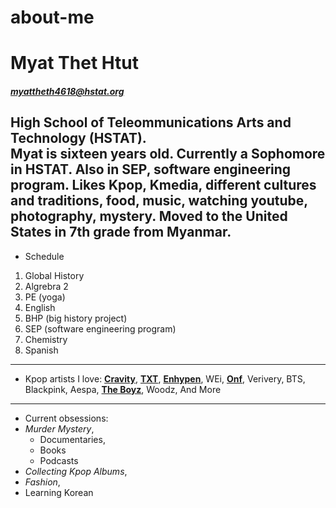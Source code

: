# about-me

# Myat Thet Htut

##### myattheth4618@hstat.org

High School of Teleommunications Arts and Technology (HSTAT).  
Myat is sixteen years old. Currently a Sophomore in HSTAT. Also in SEP, software engineering program. Likes Kpop, Kmedia, different cultures and traditions, food, music, watching youtube, photography, mystery. Moved to the United States in 7th grade from Myanmar. 
---
* Schedule
1. Global History
2. Algrebra 2
3. PE (yoga)
4. English
5. BHP (big history project)
6. SEP (software engineering program)
7. Chemistry
8. Spanish
--- 
* Kpop artists I love:
[**Cravity**](https://kprofiles.com/cravity-members-profile/),
[**TXT**](https://kprofiles.com/txt-member-profile-facts/),
[**Enhypen**](https://kprofiles.com/enhypen-profile-facts/),
WEi,
[**Onf**](https://kprofiles.com/onf-members-profile/),
Verivery,
BTS,
Blackpink,
Aespa,
[**The Boyz**](https://kprofiles.com/boyz-members-profile/),
Woodz,
And More
---
* Current obsessions:
* _Murder Mystery_,
    * Documentaries,
    * Books
    * Podcasts
* _Collecting Kpop Albums_,
* _Fashion_,
* Learning Korean